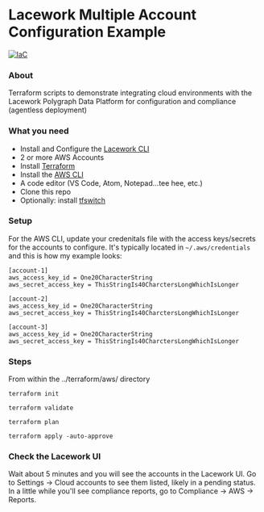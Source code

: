 # Lacework Multiple Account Configuration Example
  
[![IaC](https://app.soluble.cloud/api/v1/public/badges/a62dd66c-06cb-4a12-81fc-fe0daecf7d2d.svg?orgId=217215739745)](https://app.soluble.cloud/repos/details/github.com/kenlangdon/lw-multi-acct-config?orgId=217215739745)
  
### About
Terraform scripts to demonstrate integrating cloud environments with the Lacework Polygraph Data Platform for configuration and compliance (agentless deployment)

### What you need
 - Install and Configure the [Lacework CLI](https://docs.lacework.com/cli/)
 - 2 or more AWS Accounts
 - Install [Terraform](https://www.terraform.io/downloads)  
 - Install the [AWS CLI](https://docs.aws.amazon.com/cli/latest/userguide/cli-configure-quickstart.html)
 - A code editor (VS Code, Atom, Notepad...tee hee, etc.)
 - Clone this repo
 - Optionally: install [tfswitch](https://tfswitch.warrensbox.com/Install/)

### Setup

For the AWS CLI, update your credenitals file with the access keys/secrets for the accounts to configure. It's typically located in `~/.aws/credentials` and this is how my example looks:

```
[account-1]
aws_access_key_id = One20CharacterString
aws_secret_access_key = ThisStringIs40CharctersLongWhichIsLonger

[account-2]
aws_access_key_id = One20CharacterString
aws_secret_access_key = ThisStringIs40CharctersLongWhichIsLonger

[account-3]
aws_access_key_id = One20CharacterString
aws_secret_access_key = ThisStringIs40CharctersLongWhichIsLonger
```

### Steps

From within the ../terraform/aws/ directory

`terraform init`

`terraform validate`

`terraform plan`

`terraform apply -auto-approve`

### Check the Lacework UI

Wait about 5 minutes and you will see the accounts in the Lacework UI. Go to Settings -> Cloud accounts to see them listed, likely in a pending status. In a little while you'll see compliance reports, go to Compliance -> AWS -> Reports.